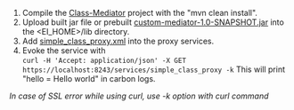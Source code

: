 1. Compile the [Class-Mediator](Class-Mediator) project with the "mvn clean install".
2. Upload built jar file or prebuilt [custom-mediator-1.0-SNAPSHOT.jar](custom-mediator-1.0-SNAPSHOT.jar) into the <EI_HOME>/lib directory.
3. Add [simple_class_proxy.xml](simple_class_proxy.xml) into the proxy services.
4. Evoke the service with
<br>`curl -H 'Accept: application/json' -X GET https://localhost:8243/services/simple_class_proxy -k`
This will print "hello = Hello world" in carbon logs.

<i>In case of SSL error while using curl, use -k option with curl command</i>